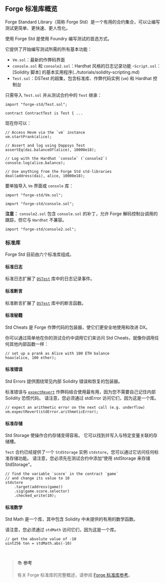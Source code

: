 ## Forge 标准库概览

Forge Standard Library（简称 Forge Std）是一个有用的合约集合，可以让编写测试更简单、更快速、更人性化。

使用 Forge Std 是使用 Foundry 编写测试的首选方式。

它提供了开始编写测试所需的所有基本功能：

- `Vm.sol`：最新的作弊码界面
- `console.sol` 和 `console2.sol`：Hardhat 风格的日志记录功能
-`Script.sol`：[Solidity 脚本] 的基本实用程序(../tutorials/solidity-scripting.md)
- `Test.sol`：DSTest 的超集，包含标准库、作弊代码实例 (`vm`) 和 Hardhat 控制台

只需导入 `Test.sol` 并从测试合约中的 `Test` 继承：

```solidity
import "forge-std/Test.sol";

contract ContractTest is Test { ...
```

现在你可以：

```solidity
// Access Hevm via the `vm` instance
vm.startPrank(alice);

// Assert and log using Dappsys Test
assertEq(dai.balanceOf(alice), 10000e18);

// Log with the Hardhat `console` (`console2`)
console.log(alice.balance);

// Use anything from the Forge Std std-libraries
deal(address(dai), alice, 10000e18);
```


要单独导入 `Vm` 界面或 `console` 库：

```solidity
import "forge-std/Vm.sol";
```

```solidity
import "forge-std/console.sol";
```

**注意：** `console2.sol` 包含 `console.sol` 的补丁，允许 Forge 解码控制台调用的跟踪，但它与 `Hardhat` 不兼容。

```solidity
import "forge-std/console2.sol";
```

### 标准库

Forge Std 目前由六个标准库组成。

#### 标准日志

标准日志扩展了 [`DSTest`](../reference/ds-test.md#logging) 库中的日志记录事件。

#### 标准断言

标准断言扩展了 [`DSTest`](../reference/ds-test.md#asserting) 库中的断言函数。

#### 标准秘籍

Std Cheats 是 Forge 作弊代码的包装器，使它们更安全地使用和改进 DX。

你可以通过简单地在你的测试合约中调用它们来访问 Std Cheats，就像你调用任何其他内部函数一样：

```solidity
// set up a prank as Alice with 100 ETH balance
hoax(alice, 100 ether);
```

#### 标准错误

Std Errors 提供围绕常见内部 Solidity 错误和恢复的包装器。

标准错误与 [`expectRevert`](../cheatcodes/expect-revert.md) 作弊码结合使用最有用，因为您不需要自己记住内部 Solidity 恐慌代码。 请注意，您必须通过 stdError 访问它们，因为这是一个库。

```solidity
// expect an arithmetic error on the next call (e.g. underflow)
vm.expectRevert(stdError.arithmeticError);
```

#### 标准存储

Std Storage 使操作合约存储变得容易。 它可以找到并写入与特定变量关联的存储槽。

`Test` 合约已经提供了一个 `StdStorage` 实例 `stdstore`，您可以通过它访问任何标准存储功能。 请注意，您必须先在测试合约中添加“使用 stdStorage 来存储 StdStorage”。

```solidity
// find the variable `score` in the contract `game`
// and change its value to 10
stdstore
    .target(address(game))
    .sig(game.score.selector)
    .checked_write(10);
```

#### 标准数学

Std Math 是一个库，其中包含 Solidity 中未提供的有用的数学函数。

请注意，您必须通过 `stdMath` 访问它们，因为这是一个库。

```solidity
// get the absolute value of -10
uint256 ten = stdMath.abs(-10)
```

<br>

> 📚 **参考**
>
> 有关 Forge 标准库的完整概述，请参阅 [Forge 标准库参考](../reference/forge-std/)。